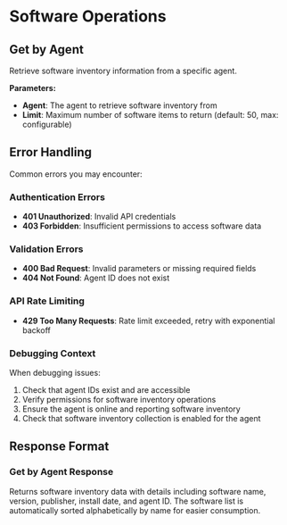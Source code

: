 # Software Operations

## Get by Agent

Retrieve software inventory information from a specific agent.

**Parameters:**
- **Agent**: The agent to retrieve software inventory from
- **Limit**: Maximum number of software items to return (default: 50, max: configurable)

## Error Handling

Common errors you may encounter:

### Authentication Errors
- **401 Unauthorized**: Invalid API credentials
- **403 Forbidden**: Insufficient permissions to access software data

### Validation Errors
- **400 Bad Request**: Invalid parameters or missing required fields
- **404 Not Found**: Agent ID does not exist

### API Rate Limiting
- **429 Too Many Requests**: Rate limit exceeded, retry with exponential backoff

### Debugging Context
When debugging issues:
1. Check that agent IDs exist and are accessible
2. Verify permissions for software inventory operations
3. Ensure the agent is online and reporting software inventory
4. Check that software inventory collection is enabled for the agent

## Response Format

### Get by Agent Response
Returns software inventory data with details including software name, version, publisher, install date, and agent ID. The software list is automatically sorted alphabetically by name for easier consumption.